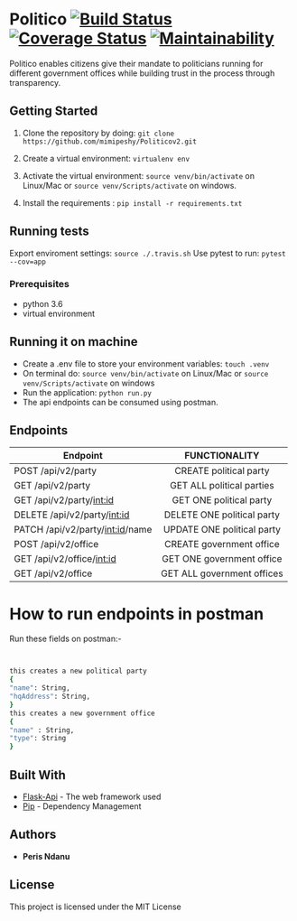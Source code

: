 # Politico      [![Build Status](https://travis-ci.org/mimipeshy/Politicov2.svg?branch=develop)](https://travis-ci.org/mimipeshy/Politicov2)  [![Coverage Status](https://coveralls.io/repos/github/mimipeshy/Politicov2/badge.svg?branch=develop)](https://coveralls.io/github/mimipeshy/Politicov2?branch=develop)    [![Maintainability](https://api.codeclimate.com/v1/badges/5676c720e390b1077db8/maintainability)](https://codeclimate.com/github/mimipeshy/Politicov2/maintainability) 

Politico enables citizens give their mandate to politicians running for different government offices
while building trust in the process through transparency.

## Getting Started

1) Clone the repository by doing: `git clone https://github.com/mimipeshy/Politicov2.git`

2) Create a virtual environment: `virtualenv env`

3) Activate the virtual environment: `source venv/bin/activate` on Linux/Mac  or `source venv/Scripts/activate` on windows.

4) Install the requirements : `pip install -r requirements.txt`


## Running tests
Export enviroment settings: `source ./.travis.sh`
Use pytest to run: `pytest --cov=app` 

### Prerequisites
-   python 3.6
-   virtual environment


## Running it on machine
- Create a .env file to store your environment variables: `touch .venv`
- On terminal do: `source venv/bin/activate` on Linux/Mac  or `source venv/Scripts/activate` on windows
- Run the application: `python run.py`
- The api endpoints can be consumed using postman.


## Endpoints
| Endpoint                                | FUNCTIONALITY                      | 
| ----------------------------------------|:----------------------------------:|                  
| POST  /api/v2/party                     | CREATE political party             |   
| GET  /api/v2/party                      | GET ALL political parties          |
| GET  /api/v2/party/<int:id>             | GET ONE political party            |                                                                   
| DELETE  /api/v2/party/<int:id>          | DELETE ONE political party         |                                                                  
| PATCH /api/v2/party/<int:id>/name       | UPDATE ONE political party         |                                                                   
| POST  /api/v2/office                    | CREATE government office           |                                     
| GET  /api/v2/office/<int:id>            | GET ONE government office          |                                                                  
| GET  /api/v2/office                     | GET ALL government offices         |                                                                  


# How to run endpoints in postman
Run these fields on  postman:-

```bash


this creates a new political party
{
"name": String,
"hqAddress": String,
}
this creates a new government office
{
"name" : String,
"type": String
}

```



## Built With
* [Flask-Api](http://flask.pocoo.org/docs/1.0/api/) -  The web framework used
* [Pip](https://pypi.python.org/pypi/pip) -  Dependency Management

## Authors
* **Peris Ndanu** 

## License

This project is licensed under the MIT License